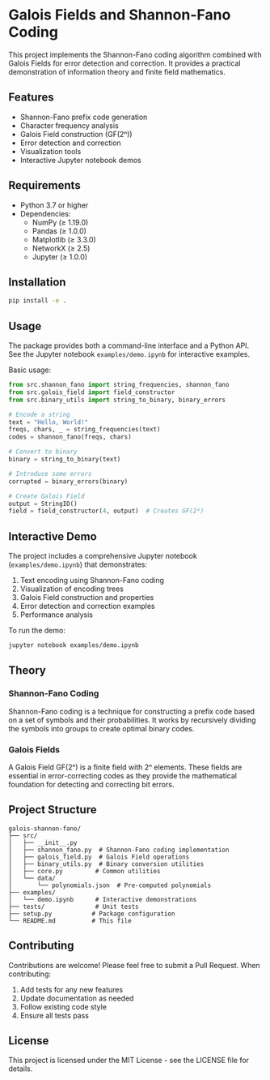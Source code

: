 # Galois Fields and Shannon-Fano Coding

This project implements the Shannon-Fano coding algorithm combined with Galois Fields for error detection and correction. It provides a practical demonstration of information theory and finite field mathematics.

## Features

- Shannon-Fano prefix code generation
- Character frequency analysis
- Galois Field construction (GF(2ⁿ))
- Error detection and correction
- Visualization tools
- Interactive Jupyter notebook demos

## Requirements

- Python 3.7 or higher
- Dependencies:
  - NumPy (≥ 1.19.0)
  - Pandas (≥ 1.0.0)
  - Matplotlib (≥ 3.3.0)
  - NetworkX (≥ 2.5)
  - Jupyter (≥ 1.0.0)

## Installation

```bash
pip install -e .
```

## Usage

The package provides both a command-line interface and a Python API. See the Jupyter notebook `examples/demo.ipynb` for interactive examples.

Basic usage:

```python
from src.shannon_fano import string_frequencies, shannon_fano
from src.galois_field import field_constructor
from src.binary_utils import string_to_binary, binary_errors

# Encode a string
text = "Hello, World!"
freqs, chars, _ = string_frequencies(text)
codes = shannon_fano(freqs, chars)

# Convert to binary
binary = string_to_binary(text)

# Introduce some errors
corrupted = binary_errors(binary)

# Create Galois Field
output = StringIO()
field = field_constructor(4, output)  # Creates GF(2⁴)
```

## Interactive Demo

The project includes a comprehensive Jupyter notebook (`examples/demo.ipynb`) that demonstrates:

1. Text encoding using Shannon-Fano coding
2. Visualization of encoding trees
3. Galois Field construction and properties
4. Error detection and correction examples
5. Performance analysis

To run the demo:

```bash
jupyter notebook examples/demo.ipynb
```

## Theory

### Shannon-Fano Coding

Shannon-Fano coding is a technique for constructing a prefix code based on a set of symbols and their probabilities. It works by recursively dividing the symbols into groups to create optimal binary codes.

### Galois Fields

A Galois Field GF(2ⁿ) is a finite field with 2ⁿ elements. These fields are essential in error-correcting codes as they provide the mathematical foundation for detecting and correcting bit errors.

## Project Structure

```
galois-shannon-fano/
├── src/
│   ├── __init__.py
│   ├── shannon_fano.py  # Shannon-Fano coding implementation
│   ├── galois_field.py  # Galois Field operations
│   ├── binary_utils.py  # Binary conversion utilities
│   ├── core.py         # Common utilities
│   └── data/
│       └── polynomials.json  # Pre-computed polynomials
├── examples/
│   └── demo.ipynb      # Interactive demonstrations
├── tests/              # Unit tests
├── setup.py           # Package configuration
└── README.md          # This file
```

## Contributing

Contributions are welcome! Please feel free to submit a Pull Request. When contributing:

1. Add tests for any new features
2. Update documentation as needed
3. Follow existing code style
4. Ensure all tests pass

## License

This project is licensed under the MIT License - see the LICENSE file for details.
